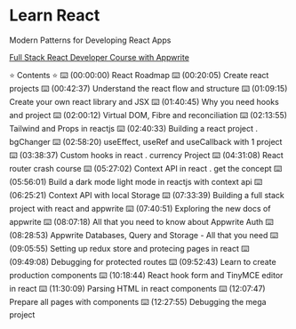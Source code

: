 <!-- htorres@DESKTOP-1GF4GIL:~/react-dev/lrn-react$  -->
# Learn React
Modern Patterns for Developing React Apps

[Full Stack React Developer Course with Appwrite](https://www.youtube.com/watch?v=Bvwq_S0n2pk)

⭐️ Contents ⭐️
⌨️ (00:00:00) React Roadmap
⌨️ (00:20:05) Create react projects
⌨️ (00:42:37) Understand the react flow and structure
⌨️ (01:09:15) Create your own react library and JSX
⌨️ (01:40:45) Why you need hooks and project
⌨️ (02:00:12) Virtual DOM, Fibre and reconciliation
⌨️ (02:13:55) Tailwind and Props in reactjs
⌨️ (02:40:33) Building a react project . bgChanger
⌨️ (02:58:20) useEffect, useRef and useCallback with 1 project
⌨️ (03:38:37) Custom hooks in react . currency Project
⌨️ (04:31:08) React router crash course
⌨️ (05:27:02) Context API in react . get the concept
⌨️ (05:56:01) Build a dark mode light mode in reactjs with context api
⌨️ (06:25:21) Context API with local Storage
⌨️ (07:33:39) Building a full stack project with react and appwrite
⌨️ (07:40:51) Exploring the new docs of appwrite
⌨️ (08:07:18) All that you need to know about Appwrite Auth
⌨️ (08:28:53) Appwrite Databases, Query and Storage - All that you need
⌨️ (09:05:55) Setting up redux store and protecing pages in react
⌨️ (09:49:08) Debugging for protected routes
⌨️ (09:52:43) Learn to create production components
⌨️ (10:18:44) React hook form and TinyMCE editor in react
⌨️ (11:30:09) Parsing HTML in react components
⌨️ (12:07:47) Prepare all pages with components
⌨️ (12:27:55) Debugging the mega project
